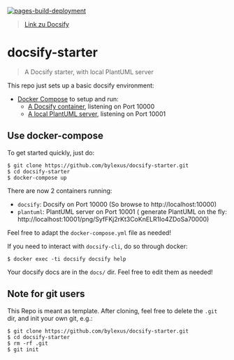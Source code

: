 [![pages-build-deployment](https://github.com/bztfinformatik/lernportfolio-cedricniederberger-php/actions/workflows/pages/pages-build-deployment/badge.svg)](https://github.com/bztfinformatik/lernportfolio-cedricniederberger-php/actions/workflows/pages/pages-build-deployment)

> [Link zu Docsify](https://bztfinformatik.github.io/lernportfolio-cedricniederberger-php/#/)

# docsify-starter

> A Docsify starter, with local PlantUML server

This repo just sets up a basic docsify environment:

* [Docker Compose](https://docs.docker.com/compose/) to setup and run:
  * [A Docsify container](https://docsify.js.org/), listening on Port 10000
  * [A local PlantUML server](https://plantuml.com/), listening on Port 10001

## Use docker-compose

To get started quickly, just do:

```
$ git clone https://github.com/bylexus/docsify-starter.git
$ cd docsify-starter
$ docker-compose up
```

There are now 2 containers running:

* `docsify`: Docsify on Port 10000 (So browse to http://localhost:10000)
* `plantuml`: PlantUML server on Port 10001 ( generate PlantUML on the fly: http://localhost:10001/png/SyfFKj2rKt3CoKnELR1Io4ZDoSa70000)

Feel free to adapt the `docker-compose.yml` file as needed!

If you need to interact with `docsify-cli`, do so through docker:

```
$ docker exec -ti docsify docsify help
```

Your docsify docs are in the `docs/` dir. Feel free to edit them as needed!

## Note for git users

This Repo is meant as template. After cloning, feel free to delete the `.git` dir, and init your own git, e.g.:

```
$ git clone https://github.com/bylexus/docsify-starter.git
$ cd docsify-starter
$ rm -rf .git
$ git init
```

